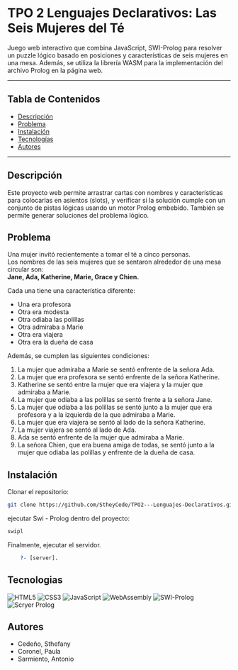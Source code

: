 # TPO 2 Lenguajes Declarativos: Las Seis Mujeres del Té
Juego web interactivo que combina JavaScript, SWI-Prolog para resolver un puzzle lógico basado en posiciones y características de seis mujeres en una mesa.
Además, se utiliza la librería WASM para la implementación del archivo Prolog en la página web.

---

## Tabla de Contenidos

- [Descripción](#descripción)
- [Problema](#problema)
- [Instalación](#instalación)
- [Tecnologías](#tecnologías)
- [Autores](#autores)

---

## Descripción

Este proyecto web permite arrastrar cartas con nombres y características para colocarlas en asientos (slots), y verificar si la solución cumple con un conjunto de pistas lógicas usando un motor Prolog embebido. También se permite generar soluciones del problema lógico.

## Problema

Una mujer invitó recientemente a tomar el té a cinco personas.  
Los nombres de las seis mujeres que se sentaron alrededor de una mesa circular son:  
**Jane, Ada, Katherine, Marie, Grace y Chien.**

Cada una tiene una característica diferente:

- Una era profesora
- Otra era modesta
- Otra odiaba las polillas
- Otra admiraba a Marie
- Otra era viajera
- Otra era la dueña de casa

Además, se cumplen las siguientes condiciones:

1. La mujer que admiraba a Marie se sentó enfrente de la señora Ada.
2. La mujer que era profesora se sentó enfrente de la señora Katherine.
3. Katherine se sentó entre la mujer que era viajera y la mujer que admiraba a Marie.
4. La mujer que odiaba a las polillas se sentó frente a la señora Jane.
5. La mujer que odiaba a las polillas se sentó junto a la mujer que era profesora y a la izquierda de la que admiraba a Marie.
6. La mujer que era viajera se sentó al lado de la señora Katherine.
7. La mujer viajera se sentó al lado de Ada.
8. Ada se sentó enfrente de la mujer que admiraba a Marie.
9. La señora Chien, que era buena amiga de todas, se sentó junto a la mujer que odiaba las polillas y enfrente de la dueña de casa.

## Instalación

Clonar el repositorio:

```bash
git clone https://github.com/StheyCede/TPO2---Lenguajes-Declarativos.git
```

ejecutar Swi - Prolog dentro del proyecto:

```bash
swipl
```

Finalmente, ejecutar el servidor.

```prolog
    ?- [server].
```

## Tecnologias

![HTML5](https://img.shields.io/badge/HTML5-E34F26?logo=html5&logoColor=white)
![CSS3](https://img.shields.io/badge/CSS3-1572B6?logo=css3&logoColor=white)
![JavaScript](https://img.shields.io/badge/JavaScript-F7DF1E?logo=javascript&logoColor=black)
![WebAssembly](https://img.shields.io/badge/WebAssembly-654FF0?logo=webassembly&logoColor=white)
![SWI-Prolog](https://img.shields.io/badge/SWI--Prolog-FF0000?logo=prolog&logoColor=white)
![Scryer Prolog](https://img.shields.io/badge/Scryer--Prolog-333333?logo=prolog&logoColor=white)

## Autores

- Cedeño, Sthefany
- Coronel, Paula
- Sarmiento, Antonio
